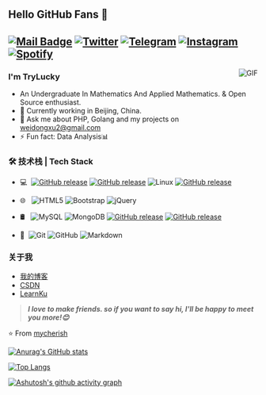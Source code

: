 ## Hello GitHub Fans 👋
[![Mail Badge](https://img.shields.io/badge/-Gmail-c14438?style=flat&logo=Gmail&logoColor=white&link=mailto:joeysiwei@gmail.com)](mailto:weidongxu2@gmail.com)
<a href="https://twitter.com/CqwezxcX" target="_blank"><img src="https://img.shields.io/badge/Twitter-%230077B5.svg?&style=flat-square&logo=twitter&logoColor=white" alt="Twitter"></a>
[![Telegram](https://img.shields.io/badge/-Telegram-2CA5E0?style=flat&logo=telegram&logoColor=white)](https://t.me/yinanGT)
[![Instagram](https://img.shields.io/badge/-Instagram-c13584?style=flat&labelColor=c13584&logo=instagram&logoColor=white)](https://www.instagram.com/determined_xw/)
<a href="https://open.spotify.com/user/wsiehiahlru3sh54frobq8pzp" target="_blank"><img src="https://img.shields.io/badge/Spotify-%231ED760.svg?&style=flat-square&logo=spotify&logoColor=white" alt="Spotify"></a>
---
<img align="right" alt="GIF" src="https://cdn.jsdelivr.net/gh/mycherish/imgCloud/img/202404300124660.gif" />

### I'm TryLucky

- An Undergraduate In Mathematics And Applied Mathematics. & Open Source enthusiast.
- 🌱 Currently working in Beijing, China.
- 💬 Ask me about PHP, Golang and my projects on [weidongxu2@gmail.com](mailto:weidongxu2@gmail.com)
- ⚡ Fun fact: Data Analysis📊

### 🛠 技术栈 | Tech Stack

- 💻 &#160;[![GitHub release](https://img.shields.io/badge/PHP-CFCFCF?logo=php)](https://img.shields.io/badge/PHP-CFCFCF?logo=php)
[![GitHub release](https://img.shields.io/badge/Nginx-515151?logo=nginx)](https://img.shields.io/badge/Nginx-515151?logo=nginx)
![Linux](https://img.shields.io/badge/-Linux-515151?style=flat&logo=Linux)
[![GitHub release](https://img.shields.io/badge/Docker-515151?logo=docker)](https://img.shields.io/badge/Docker-515151)

- 🌐 &#160; ![HTML5](https://img.shields.io/badge/-HTML5-515151?style=flat&logo=HTML5)
![Bootstrap](https://img.shields.io/badge/-Bootstrap-CFCFCF?style=flat&logo=bootstrap&logoColor=563D7C)
![jQuery](https://img.shields.io/badge/-jQuery.js-515151?style=flat&logo=jQuery)

- 🛢 &#160; ![MySQL](https://img.shields.io/badge/-MySQL-CFCFCF?style=flat&logo=mysql)
![MongoDB](https://img.shields.io/badge/-MongoDB-515151?style=flat&logo=mongodb)
[![GitHub release](https://img.shields.io/badge/Redis-CFCFCF?logo=redis)](https://img.shields.io/badge/Redis-CFCFCF?logo=redis)
[![GitHub release](https://img.shields.io/badge/Elasticsearch-515151?logo=Elasticsearch)](https://img.shields.io/badge/Elasticsearch-515151?logo=Elasticsearch)

- 🔧 &#160;![Git](https://img.shields.io/badge/-Git-515151?style=flat&logo=git)
![GitHub](https://img.shields.io/badge/-GitHub-515151?style=flat&logo=github)
![Markdown](https://img.shields.io/badge/-Markdown-515151?style=flat&logo=markdown)

### 关于我
- [我的博客](https://mycherish.github.io/)
- [CSDN](https://blog.csdn.net/qq_41519254?spm=1000.2115.3001.5343)
- [LearnKu](https://learnku.com/blog/yinan)

> ***I love to make friends. so if you want to say hi, I'll be happy to meet you more!😊***

⭐️ From [mycherish](https://github.com/mycherish)

[![Anurag's GitHub stats](https://github-readme-stats.vercel.app/api?username=mycherish)](https://github.com/anuraghazra/github-readme-stats)

[![Top Langs](https://github-readme-stats.vercel.app/api/top-langs/?username=mycherish&hide=jupyter%20notebook&show_icons=true&layout=compact&hide_border=true)](https://github.com/anuraghazra/github-readme-stats)

[![Ashutosh's github activity graph](https://github-readme-activity-graph.vercel.app/graph?username=mycherish&theme=react)](https://github.com/ashutosh00710/github-readme-activity-graph)


